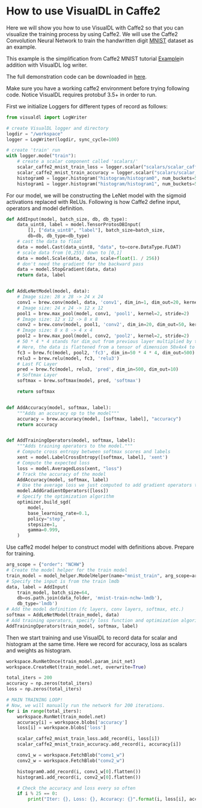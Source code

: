 # How to use VisualDL in Caffe2

Here we will show you how to use VisualDL with Caffe2 so that you can visualize the training process by using Caffe2.
We will use the Caffe2 Convolution Neural Network to train the handwritten digit [MNIST](http://yann.lecun.com/exdb/mnist/) dataset as an example.

This example is the simplification from Caffe2 MNIST tutorial
[Example](https://github.com/caffe2/tutorials/blob/master/MNIST.ipynb)in addition with VisualDL log writer.

The full demonstration code can be downloaded in [here](https://github.com/PaddlePaddle/VisualDL/blob/develop/demo/caffe2/caffe2_mnist_demo.py).

Make sure you have a working caffe2 environment before trying following code. Notice VisualDL requires protobuf 3.5+ in order to run.

First we initialize Loggers for different types of record as follows:

```python
from visualdl import LogWriter

# create VisualDL logger and directory
logdir = "/workspace"
logger = LogWriter(logdir, sync_cycle=100)

# create 'train' run
with logger.mode("train"):
    # create a scalar component called 'scalars/'
    scalar_caffe2_mnist_train_loss = logger.scalar("scalars/scalar_caffe2_mnist_train_loss")
    scalar_caffe2_mnist_train_accuracy = logger.scalar("scalars/scalar_caffe2_mnist_train_accuracy")
    histogram0 = logger.histogram("histogram/histogram0", num_buckets=50)
    histogram1 = logger.histogram("histogram/histogram1", num_buckets=50)

```

For our model, we will be constructing the LeNet model with the sigmoid activations replaced with ReLUs.
Following is how Caffe2 define input, operators and model definition.

```python
def AddInput(model, batch_size, db, db_type):
    data_uint8, label = model.TensorProtosDBInput(
        [], ["data_uint8", "label"], batch_size=batch_size,
        db=db, db_type=db_type)
    # cast the data to float
    data = model.Cast(data_uint8, "data", to=core.DataType.FLOAT)
    # scale data from [0,255] down to [0,1]
    data = model.Scale(data, data, scale=float(1. / 256))
    # don't need the gradient for the backward pass
    data = model.StopGradient(data, data)
    return data, label


def AddLeNetModel(model, data):
    # Image size: 28 x 28 -> 24 x 24
    conv1 = brew.conv(model, data, 'conv1', dim_in=1, dim_out=20, kernel=5)
    # Image size: 24 x 24 -> 12 x 12
    pool1 = brew.max_pool(model, conv1, 'pool1', kernel=2, stride=2)
    # Image size: 12 x 12 -> 8 x 8
    conv2 = brew.conv(model, pool1, 'conv2', dim_in=20, dim_out=50, kernel=5)
    # Image size: 8 x 8 -> 4 x 4
    pool2 = brew.max_pool(model, conv2, 'pool2', kernel=2, stride=2)
    # 50 * 4 * 4 stands for dim_out from previous layer multiplied by the image size
    # Here, the data is flattened from a tensor of dimension 50x4x4 to a vector of length 50*4*4
    fc3 = brew.fc(model, pool2, 'fc3', dim_in=50 * 4 * 4, dim_out=500)
    relu3 = brew.relu(model, fc3, 'relu3')
    # Last FC Layer
    pred = brew.fc(model, relu3, 'pred', dim_in=500, dim_out=10)
    # Softmax Layer
    softmax = brew.softmax(model, pred, 'softmax')

    return softmax


def AddAccuracy(model, softmax, label):
    """Adds an accuracy op to the model"""
    accuracy = brew.accuracy(model, [softmax, label], "accuracy")
    return accuracy


def AddTrainingOperators(model, softmax, label):
    """Adds training operators to the model."""
    # Compute cross entropy between softmax scores and labels
    xent = model.LabelCrossEntropy([softmax, label], 'xent')
    # Compute the expected loss
    loss = model.AveragedLoss(xent, "loss")
    # Track the accuracy of the model
    AddAccuracy(model, softmax, label)
    # Use the average loss we just computed to add gradient operators to the model
    model.AddGradientOperators([loss])
    # Specify the optimization algorithm
    optimizer.build_sgd(
        model,
        base_learning_rate=0.1,
        policy="step",
        stepsize=1,
        gamma=0.999,
    )
```

Use caffe2 model helper to construct model with definitions above. Prepare for training.

```python
arg_scope = {"order": "NCHW"}
# Create the model helper for the train model
train_model = model_helper.ModelHelper(name="mnist_train", arg_scope=arg_scope)
# Specify the input is from the train lmdb
data, label = AddInput(
    train_model, batch_size=64,
    db=os.path.join(data_folder, 'mnist-train-nchw-lmdb'),
    db_type='lmdb')
# Add the model definition (fc layers, conv layers, softmax, etc.)
softmax = AddLeNetModel(train_model, data)
# Add training operators, specify loss function and optimization algorithm
AddTrainingOperators(train_model, softmax, label)
```

Then we start training and use VisualDL to record data for scalar and histogram at the same time.
Here we record for accuracy, loss as scalars and weights as histogram.


```python
workspace.RunNetOnce(train_model.param_init_net)
workspace.CreateNet(train_model.net, overwrite=True)

total_iters = 200
accuracy = np.zeros(total_iters)
loss = np.zeros(total_iters)

# MAIN TRAINING LOOP!
# Now, we will manually run the network for 200 iterations.
for i in range(total_iters):
    workspace.RunNet(train_model.net)
    accuracy[i] = workspace.blobs['accuracy']
    loss[i] = workspace.blobs['loss']

    scalar_caffe2_mnist_train_loss.add_record(i, loss[i])
    scalar_caffe2_mnist_train_accuracy.add_record(i, accuracy[i])

    conv1_w = workspace.FetchBlob("conv1_w")
    conv2_w = workspace.FetchBlob("conv2_w")

    histogram0.add_record(i, conv1_w[0].flatten())
    histogram1.add_record(i, conv2_w[0].flatten())

    # Check the accuracy and loss every so often
    if i % 25 == 0:
        print("Iter: {}, Loss: {}, Accuracy: {}".format(i, loss[i], accuracy[i]))
```
